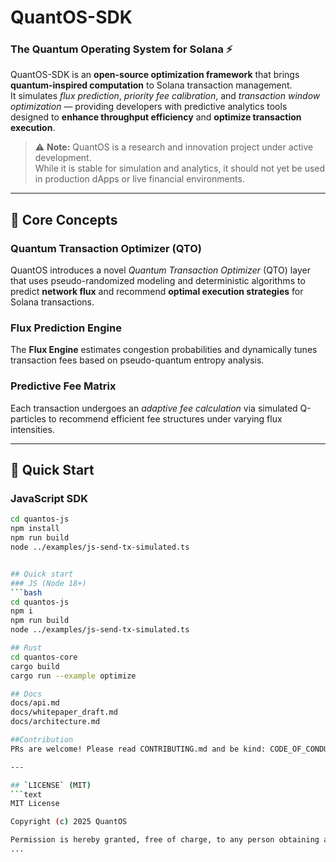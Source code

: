 # QuantOS-SDK  
### The Quantum Operating System for Solana ⚡

QuantOS-SDK is an **open-source optimization framework** that brings **quantum-inspired computation** to Solana transaction management.  
It simulates *flux prediction*, *priority fee calibration*, and *transaction window optimization* — providing developers with predictive analytics tools designed to **enhance throughput efficiency** and **optimize transaction execution**.

> ⚠️ **Note:** QuantOS is a research and innovation project under active development.  
> While it is stable for simulation and analytics, it should not yet be used in production dApps or live financial environments.

---

## 🧠 Core Concepts

### Quantum Transaction Optimizer (QTO)
QuantOS introduces a novel *Quantum Transaction Optimizer* (QTO) layer that uses pseudo-randomized modeling and deterministic algorithms to predict **network flux** and recommend **optimal execution strategies** for Solana transactions.

### Flux Prediction Engine
The **Flux Engine** estimates congestion probabilities and dynamically tunes transaction fees based on pseudo-quantum entropy analysis.

### Predictive Fee Matrix
Each transaction undergoes an *adaptive fee calculation* via simulated Q-particles to recommend efficient fee structures under varying flux intensities.

---

## 🚀 Quick Start

### JavaScript SDK
```bash
cd quantos-js
npm install
npm run build
node ../examples/js-send-tx-simulated.ts


## Quick start
### JS (Node 18+)
```bash
cd quantos-js
npm i
npm run build
node ../examples/js-send-tx-simulated.ts

## Rust
cd quantos-core
cargo build
cargo run --example optimize

## Docs 
docs/api.md
docs/whitepaper_draft.md
docs/architecture.md

##Contribution
PRs are welcome! Please read CONTRIBUTING.md and be kind: CODE_OF_CONDUCT.md.

---

## `LICENSE` (MIT)
```text
MIT License

Copyright (c) 2025 QuantOS

Permission is hereby granted, free of charge, to any person obtaining a copy
...
